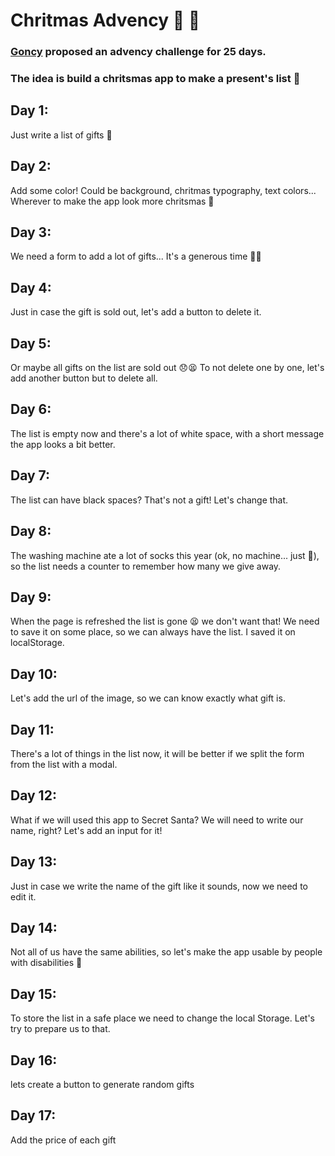 # Chritmas Advency 🎄 🎅

### <a href="https://twitter.com/goncy/status/1466050967808401409">Goncy</a> proposed an advency challenge for 25 days.

### The idea is build a chritsmas app to make a present's list 🎁

## Day 1:

Just write a list of gifts 🎁

## Day 2:

Add some color! Could be background, chritmas typography, text colors... Wherever to make the app look more chritsmas 🎅

## Day 3:

We need a form to add a lot of gifts... It's a generous time 🎁🎁

## Day 4:

Just in case the gift is sold out, let's add a button to delete it.

## Day 5:

Or maybe all gifts on the list are sold out 😞😫 To not delete one by one, let's add another button but to delete all.

## Day 6:

The list is empty now and there's a lot of white space, with a short message the app looks a bit better.

## Day 7:

The list can have black spaces? That's not a gift! Let's change that.

## Day 8:

The washing machine ate a lot of socks this year (ok, no machine... just 🐶), so the list needs a counter to remember how many we give away.

## Day 9:

When the page is refreshed the list is gone 😫 we don't want that! We need to save it on some place, so we can always have the list. I saved it on localStorage.

## Day 10:

Let's add the url of the image, so we can know exactly what gift is.

## Day 11:

There's a lot of things in the list now, it will be better if we split the form from the list with a modal.

## Day 12:

What if we will used this app to Secret Santa? We will need to write our name, right? Let's add an input for it!

## Day 13:

Just in case we write the name of the gift like it sounds, now we need to edit it.

## Day 14:

Not all of us have the same abilities, so let's make the app usable by people with disabilities 💝

## Day 15:

To store the list in a safe place we need to change the local Storage. Let's try to prepare us to that.

## Day 16:

lets create a button to generate random gifts

## Day 17:

Add the price of each gift
